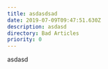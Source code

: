 ```yaml
---
title: asdasdsad
date: 2019-07-09T09:47:51.630Z
description: asdasd
directory: Bad Articles
priority: 0
---
```

asdasd

